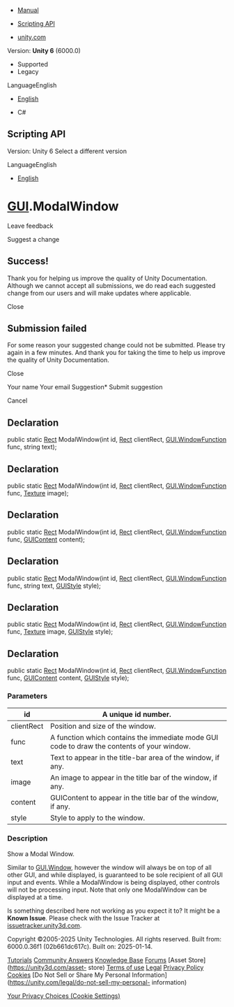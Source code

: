 [ ]()

  * [Manual](../Manual/index.html)
  * [Scripting API](../ScriptReference/index.html)

  * [unity.com](https://unity.com/)

Version: **Unity 6** (6000.0)

  * Supported
  * Legacy

LanguageEnglish

  * [English]()

  * C#

[ ](https://docs.unity3d.com)

## Scripting API

Version: Unity 6 Select a different version

LanguageEnglish

  * [English]()

#  [GUI](GUI.html).ModalWindow

Leave feedback

Suggest a change

## Success!

Thank you for helping us improve the quality of Unity Documentation. Although
we cannot accept all submissions, we do read each suggested change from our
users and will make updates where applicable.

Close

## Submission failed

For some reason your suggested change could not be submitted. Please <a>try
again</a> in a few minutes. And thank you for taking the time to help us
improve the quality of Unity Documentation.

Close

Your name Your email Suggestion* Submit suggestion

Cancel

[ ]()

## Declaration

public static [Rect](Rect.html) ModalWindow(int id, [Rect](Rect.html)
clientRect, [GUI.WindowFunction](GUI.WindowFunction.html) func, string text);

## Declaration

public static [Rect](Rect.html) ModalWindow(int id, [Rect](Rect.html)
clientRect, [GUI.WindowFunction](GUI.WindowFunction.html) func,
[Texture](Texture.html) image);

## Declaration

public static [Rect](Rect.html) ModalWindow(int id, [Rect](Rect.html)
clientRect, [GUI.WindowFunction](GUI.WindowFunction.html) func,
[GUIContent](GUIContent.html) content);

## Declaration

public static [Rect](Rect.html) ModalWindow(int id, [Rect](Rect.html)
clientRect, [GUI.WindowFunction](GUI.WindowFunction.html) func, string text,
[GUIStyle](GUIStyle.html) style);

## Declaration

public static [Rect](Rect.html) ModalWindow(int id, [Rect](Rect.html)
clientRect, [GUI.WindowFunction](GUI.WindowFunction.html) func,
[Texture](Texture.html) image, [GUIStyle](GUIStyle.html) style);

## Declaration

public static [Rect](Rect.html) ModalWindow(int id, [Rect](Rect.html)
clientRect, [GUI.WindowFunction](GUI.WindowFunction.html) func,
[GUIContent](GUIContent.html) content, [GUIStyle](GUIStyle.html) style);

### Parameters

id | A unique id number.  
---|---  
clientRect | Position and size of the window.  
func | A function which contains the immediate mode GUI code to draw the contents of your window.  
text | Text to appear in the title-bar area of the window, if any.  
image | An image to appear in the title bar of the window, if any.  
content | GUIContent to appear in the title bar of the window, if any.  
style | Style to apply to the window.  
  
### Description

Show a Modal Window.

Similar to [GUI.Window](GUI.Window.html), however the window will always be on
top of all other GUI, and while displayed, is guaranteed to be sole recipient
of all GUI input and events. While a ModalWindow is being displayed, other
controls will not be processing input. Note that only one ModalWindow can be
displayed at a time.

Is something described here not working as you expect it to? It might be a
**Known Issue**. Please check with the Issue Tracker at
[issuetracker.unity3d.com](https://issuetracker.unity3d.com).

Copyright ©2005-2025 Unity Technologies. All rights reserved. Built from:
6000.0.36f1 (02b661dc617c). Built on: 2025-01-14.

[Tutorials](https://unity3d.com/learn) [Community
Answers](https://answers.unity3d.com) [Knowledge
Base](https://support.unity3d.com/hc/en-us)
[Forums](https://forum.unity3d.com) [Asset Store](https://unity3d.com/asset-
store) [Terms of use](https://docs.unity3d.com/Manual/TermsOfUse.html)
[Legal](https://unity.com/legal) [Privacy
Policy](https://unity.com/legal/privacy-policy)
[Cookies](https://unity.com/legal/cookie-policy) [Do Not Sell or Share My
Personal Information](https://unity.com/legal/do-not-sell-my-personal-
information)

[Your Privacy Choices (Cookie Settings)](javascript:void\(0\);)

